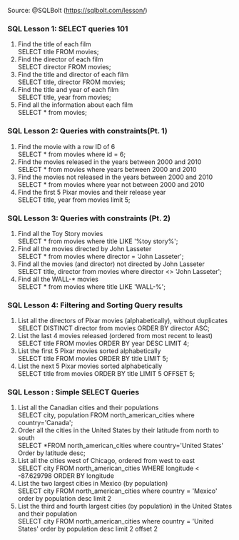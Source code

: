 Source: @SQLBolt (https://sqlbolt.com/lesson/)

### SQL Lesson 1: SELECT queries 101
1. Find the title of each film<br>
   SELECT title FROM movies;
2. Find the director of each film<br>
   SELECT director FROM movies;
3. Find the title and director of each film<br>
   SELECT title, director FROM movies;
4. Find the title and year of each film<br>
   SELECT title, year from movies;
5. Find all the information about each film<br>
   SELECT * from movies;

### SQL Lesson 2: Queries with constraints(Pt. 1)
1. Find the movie with a row ID of 6<br>
   SELECT * from movies where id = 6;
2. Find the movies released in the years between 2000 and 2010<br>
   SELECT * from movies where years between 2000 and 2010
3. Find the movies not released in the years between 2000 and 2010<br>
   SELECT * from movies where year not between 2000 and 2010
4. Find the first 5 Pixar movies and their release year <br>
    SELECT title, year from movies limit 5;

### SQL Lesson 3: Queries with constraints (Pt. 2)
1. Find all the Toy Story movies <br>
    SELECT * from movies where title LIKE '%toy story%';
2. Find all the movies directed by John Lasseter<br>
    SELECT * from movies where director = 'John Lasseter';
3. Find all the movies (and director) not directed by John Lasseter<br>
    SELECT title, director from movies where director <> 'John Lasseter';
4. Find all the WALL-* movies<br>
    SELECT * from movies where title LIKE 'WALL-%';

### SQL Lesson 4: Filtering and Sorting Query results
1. List all the directors of Pixar movies (alphabetically), without duplicates<br>
    SELECT DISTINCT director from movies ORDER BY director ASC;
2. List the last 4 movies released (ordered from most recent to least)<br>
    SELECT title FROM movies ORDER BY year DESC LIMIT 4;
3. List the first 5 Pixar movies sorted alphabetically<br>
    SELECT title FROM movies ORDER BY title LIMIT 5;
4. List the next 5 Pixar movies sorted alphabetically<br>
    SELECT title from movies ORDER BY title LIMIT 5 OFFSET 5;

### SQL Lesson : Simple SELECT Queries
1. List all the Canadian cities and their populations<br>
SELECT city, population FROM north_american_cities
where country='Canada';
2. Order all the cities in the United States by their latitude from north to south<br>
SELECT *FROM north_american_cities
where country='United States' Order by latitude desc;
3. List all the cities west of Chicago, ordered from west to east<br>
SELECT city FROM north_american_cities 
WHERE longitude < -87.629798
ORDER BY longitude
4. List the two largest cities in Mexico (by population)<br>
SELECT city FROM north_american_cities 
where country = 'Mexico'
order by population desc limit 2
5. List the third and fourth largest cities (by population) in the United States and their population<br>
SELECT city FROM north_american_cities 
where country = 'United States'
order by population desc limit 2 offset 2




































  

